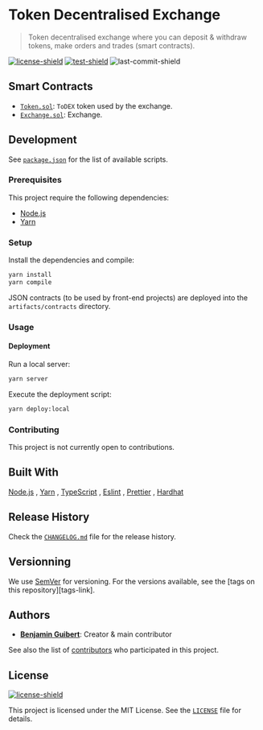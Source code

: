 # Token Decentralised Exchange

> Token decentralised exchange where you can deposit & withdraw tokens, make
> orders and trades (smart contracts).

[![license-shield][]](LICENSE)
[![test-shield][]][test-link]
![last-commit-shield][]

## Smart Contracts

- [`Token.sol`](contracts/Token.sol): `ToDEX` token used by the exchange.
- [`Exchange.sol`](contracts/Exchange.sol): Exchange.

## Development

See [`package.json`](package.json) for the list of available scripts.

### Prerequisites

This project require the following dependencies:

- [Node.js](https://nodejs.org)
- [Yarn](https://yarnpkg.com)

### Setup

Install the dependencies and compile:

```bash
yarn install
yarn compile
```

JSON contracts (to be used by front-end projects) are deployed into the
`artifacts/contracts` directory.

### Usage

#### Deployment

Run a local server:

```bash
yarn server
```

Execute the deployment script:

```bash
yarn deploy:local
```

### Contributing

This project is not currently open to contributions.

## Built With

[Node.js](https://nodejs.org)
, [Yarn](https://yarnpkg.com)
, [TypeScript](https://www.typescriptlang.org)
, [Eslint](https://eslint.org)
, [Prettier](https://prettier.io)
, [Hardhat](https://hardhat.org)

## Release History

Check the [`CHANGELOG.md`](CHANGELOG.md) file for the release history.

## Versionning

We use [SemVer](http://semver.org/) for versioning. For the versions available,
see the [tags on this repository][tags-link].

## Authors

- **[Benjamin Guibert](https://github.com/benjamin-guibert)**: Creator & main
  contributor

See also the list of [contributors][contributors-link] who participated in this
project.

## License

[![license-shield][]](LICENSE)

This project is licensed under the MIT License. See the [`LICENSE`](LICENSE)
file for details.

[contributors-link]: https://github.com/benjamin-guibert/todex-contracts/contributors
[license-shield]: https://img.shields.io/github/license/benjamin-guibert/todex-contracts.svg
[test-shield]: https://img.shields.io/github/workflow/status/benjamin-guibert/todex-contracts/Test
[test-link]: https://github.com/benjamin-guibert/todex-contracts/actions/workflows/test.yml
[last-commit-shield]: https://img.shields.io/github/last-commit/benjamin-guibert/todex-contracts
